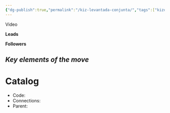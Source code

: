 ```yaml
---
{"dg-publish":true,"permalink":"/kiz-levantada-conjunta/","tags":["kizomba/step","todo"],"created":"2024-11-28T14:54:57.449-05:00","updated":"2025-06-05T09:17:11.198-04:00"}
---
```



Video

**Leads**

**Followers**

*Key elements of the move*
- 

# Catalog

- Code: 
- Connections: 
- Parent: 